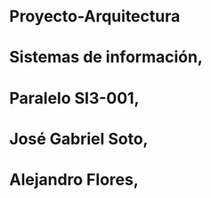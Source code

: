 # Proyecto-Arquitectura
# Sistemas de información,
# Paralelo SI3-001,
# José Gabriel Soto,
# Alejandro Flores,
